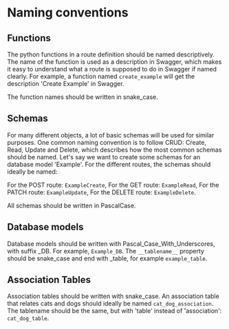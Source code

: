# Naming conventions
## Functions
The python functions in a route definition should be named descriptively. The name of the function is used as a description in Swagger, which makes it easy to understand what a route is supposed to do in Swagger if named clearly. For example, a function named `create_example` will get the description 'Create Example' in Swagger. 

The function names should be written in snake_case.

## Schemas
For many different objects, a lot of basic schemas will be used for similar purposes. One common naming convention is to follow CRUD: Create, Read, Update and Delete, which describes how the most common schemas should be named. Let's say we want to create some schemas for an database model 'Example'. For the different routes, the schemas should ideally be named: 

For the POST route: `ExampleCreate`,
For the GET route: `ExampleRead`,
For the PATCH route: `ExampleUpdate`,
For the DELETE route: `ExampleDelete`.

All schemas should be written in PascalCase. 

## Database models
Database models should be written with Pascal_Case_With_Underscores, with suffix _DB. For example, `Example_DB`. The `__tablename__` property should be snake_case and end with _table, for example `example_table`. 

## Association Tables
Association tables should be written with snake_case. An association table that relates cats and dogs should ideally be named `cat_dog_association`. The tablename should be the same, but with 'table' instead of 'association': `cat_dog_table`. 